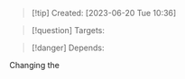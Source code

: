 
>[!tip] Created: [2023-06-20 Tue 10:36]

>[!question] Targets: 

>[!danger] Depends: 

Changing the 
